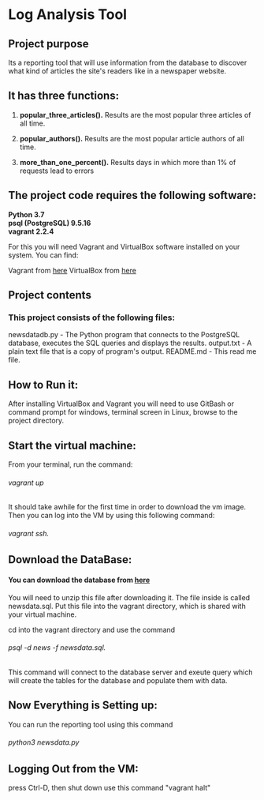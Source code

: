 
# Log Analysis Tool

## Project purpose
Its a reporting tool that will use information from the database to discover what kind of articles the site's readers like in a newspaper website.

## It has three functions:
1. **popular_three_articles().**
Results are the most popular three articles of all time.

2. **popular_authors().**
Results are the most popular article authors of all time.

3. **more_than_one_percent().**
Results days in which more than 1% of requests lead to errors


## The project code requires the following software:
**Python 3.7** <br />
**psql (PostgreSQL) 9.5.16** <br />
**vagrant 2.2.4** <br />


For this you will need Vagrant and VirtualBox software installed on your system.
You can find:

Vagrant from [here](https://www.vagrantup.com/downloads.html)
VirtualBox from [here](https://www.virtualbox.org/wiki/Downloads)

## Project contents
### This project consists of the following files:

newsdatadb.py - The Python program that connects to the PostgreSQL database, executes the SQL queries and displays the results.
output.txt - A plain text file that is a copy of program's output. 
README.md - This read me file.


## How to Run it:
After installing VirtualBox and Vagrant you will need to use GitBash or command prompt for windows, terminal screen in Linux, browse to the  project directory.

## Start the virtual machine:
From your terminal, run the command: 
###### vagrant up 
It should take awhile for the first time in order to download the vm image.
Then you can log into the VM by using this following command:
###### vagrant ssh.

## Download the DataBase:
#### You can download the database from [here](https://d17h27t6h515a5.cloudfront.net/topher/2016/August/57b5f748_newsdata/newsdata.zip)
You will need to unzip this file after downloading it. The file inside is called newsdata.sql. Put this file into the vagrant directory, which is shared with your virtual machine.

cd into the vagrant directory and use the command 
###### psql -d news -f newsdata.sql.

This command will connect to the database server and exeute query which will create the tables for the database and populate them with data.

## Now Everything is Setting up:

You can run the reporting tool using this command 
###### python3 newsdata.py

## Logging Out from the VM:
 press Ctrl-D, then shut down use this command "vagrant halt" 
